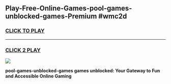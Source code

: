 
## Play-Free-Online-Games-pool-games-unblocked-games-Premium #wmc2d
<h3>
<a href="https://premium.freeplayer.one?title=pool-games-unblocked-games&ref=8M">CLICK TO PLAY</a></h3>
<hr>

<h3>
<a href="https://premium.freeplayer.one?title=pool-games-unblocked-games&ref=8M">CLICK 2 PLAY</a>
  
</h3>

<a href="https://premium.freeplayer.one?title=pool-games-unblocked-games&ref=8M"><img src="https://clearcache.store/games.png"></a>


**pool-games-unblocked-games games unblocked: Your Gateway to Fun and Accessible Online Gaming**
